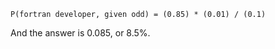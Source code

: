 ```
P(fortran developer, given odd) = (0.85) * (0.01) / (0.1)
```

And the answer is 0.085, or 8.5%.
